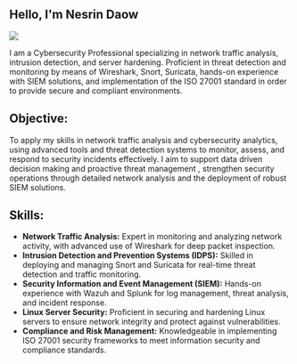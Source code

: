 ## Hello, I'm Nesrin Daow

<a href="https://www.linkedin.com/in/nesrin-daow-4229b8243/"><img src="https://img.shields.io/badge/-LinkedIn-0072b1?&style=for-the-badge&logo=linkedin&logoColor=white" /></a>

I am a Cybersecurity Professional specializing in network traffic analysis, intrusion detection, and server hardening. Proficient in threat detection and monitoring by means of Wireshark, Snort, Suricata, hands-on experience with SIEM solutions, and implementation of the ISO 27001 standard in order to provide secure and compliant environments.

## Objective:

To apply my skills in network traffic analysis and cybersecurity analytics, using advanced tools and threat detection systems to monitor, assess, and respond to security incidents effectively. I aim to support data driven decision making and proactive threat management , strengthen security operations through detailed network analysis and the deployment of robust SIEM solutions.

## Skills:
- **Network Traffic Analysis:** Expert in monitoring and analyzing network activity, with advanced use of Wireshark for deep packet inspection.
- **Intrusion Detection and Prevention Systems (IDPS):** Skilled in deploying and managing Snort and Suricata for real-time threat detection and traffic monitoring.
- **Security Information and Event Management (SIEM):** Hands-on experience with Wazuh and Splunk for log management, threat analysis, and incident response.
- **Linux Server Security:** Proficient in securing and hardening Linux servers to ensure network integrity and protect against vulnerabilities.
- **Compliance and Risk Management:** Knowledgeable in implementing ISO 27001 security frameworks to meet information security and compliance standards.
